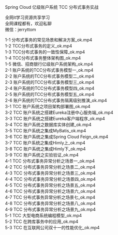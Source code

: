 Spring Cloud 亿级账户系统 TCC 分布式事务实战

全网it学习资源共享学习<br>全网课程都有，欢迎私聊<br>微信：jerryttom<br>

1-1 分布式事务的常见场景和解决方案_ok.mp4<br> 1-2 TCC分布式事务的定义_ok.mp4<br> 1-3 TCC分布式事务的一致性保障_ok.mp4<br> 1-4 TCC分布式事务整体架构图_ok.mp4<br> 1-5 微信、招商银行亿级账户系统架构_ok.mp4<br> 2-1 账户系统的TCC分布式事务模型一_ok.mp4<br> 2-2 账户系统的TCC分布式事务模型二_ok.mp4<br> 2-3 账户系统的TCC分布式事务模型三_ok.mp4<br> 2-4 账户系统的TCC分布式事务模型四_ok.mp4<br> 2-5 账户系统的TCC分布式事务模型五_ok.mp4<br> 2-6 账户系统的TCC分布式事务隔离级别推演_ok.mp4<br> 3-1 TCC 账户系统之项目架构部署图_ok.mp4<br> 3-2 TCC 账户系统之搭建Eureka注册中心服务端_ok.mp4<br> 3-3 TCC 账户系统之搭建Eureka客户端程序_ok.mp4<br> 3-4 TCC 账户系统之数据库实体创建_ok.mp4<br> 3-5 TCC 账户系统之集成MyBatis_ok.mp4<br> 3-6 TCC 账户系统之集成Spring Cloud Feign_ok.mp4<br> 3-7 TCC 账户系统之集成Himly上_ok.mp4<br> 3-8 TCC 账户系统之集成Himly下_ok.mp4<br> 3-9 TCC 账户系统之实验验证_ok.mp4<br> 4-1 TCC 分布式事务异常分析之场景一_ok.mp4<br> 4-2 TCC 分布式事务异常分析之场景二_ok.mp4<br> 4-3 TCC 分布式事务异常分析之场景三_ok.mp4<br> 4-4 TCC 分布式事务异常分析之场景四_ok.mp4<br> 4-5 TCC 分布式事务异常分析之场景五_ok.mp4<br> 4-6 TCC 分布式事务异常分析之场景六_ok.mp4<br> 4-7 TCC 分布式事务异常分析之场景七_ok.mp4<br> 4-8 TCC 分布式事务异常分析之场景八_ok.mp4<br> 4-9 TCC 分布式事务异常分析之场景九_ok.mp4<br> 5-1 TCC 大型电商系统编程模型_ok.mp4<br> 5-2 TCC 在跨库事务中的应用_ok.mp4<br> 5-3 TCC 在互联网公司双十一的性能优化_ok.mp4<span style="font-family: &amp;quot;">&nbsp; &nbsp;&nbsp; &nbsp;</span>